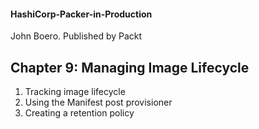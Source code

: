 #### HashiCorp-Packer-in-Production
John Boero. Published by Packt

## Chapter 9: Managing Image Lifecycle
1. Tracking image lifecycle 
2. Using the Manifest post provisioner 
3. Creating a retention policy 